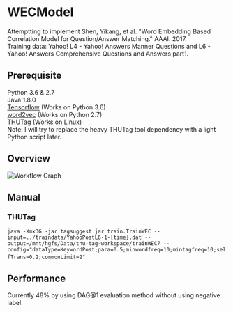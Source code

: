 # WECModel
Attemptting to implement Shen, Yikang, et al. "Word Embedding Based Correlation Model for Question/Answer Matching." AAAI. 2017.  
Training data: Yahoo! L4 - Yahoo! Answers Manner Questions and L6 - Yahoo! Answers Comprehensive Questions and Answers part1.  
## Prerequisite
Python 3.6 & 2.7  
Java 1.8.0  
[Tensorflow](https://www.tensorflow.org/) (Works on Python 3.6)  
[word2vec](https://github.com/danielfrg/word2vec) (Works on Python 2.7)  
[THUTag](https://github.com/SongRb/THUTag) (Works on Linux)  
Note: I will try to replace the heavy THUTag tool dependency with a light Python script later.  
## Overview
![Workflow Graph](https://rawgithub.com/SongRb/WECModel/master/workflow.svg)  
## Manual  
### THUTag
`java -Xmx3G -jar tagsuggest.jar train.TrainWEC --input=../traindata/YahooPostL6-1-[time].dat --output=/mnt/hgfs/Data/thu-tag-workspace/trainWEC7 --config="dataType=KeywordPost;para=0.5;minwordfreq=10;mintagfreq=10;selfTrans=0.2;commonLimit=2"`  

## Performance
Currently 48% by using DAG@1 evaluation method without using negative label.  
